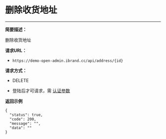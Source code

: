  # 删除收货地址
 
 ****
     
**简要描述：** 

删除收货地址

**请求URL：** 
- `https://demo-open-admin.ibrand.cc/api/address/{id} `
  
**请求方式：**
- DELETE

- 登陆后才可请求，需 [认证参数](https://www.ibrand.cc/docs/api/v1/authentication "认证参数")


 **返回示例**

``` 
{
  "status": true,
  "code": 200,
  "message": "",
  "data": ""
}
```


